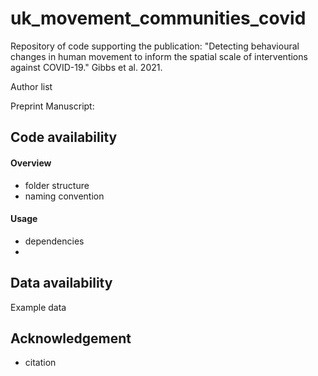 # uk_movement_communities_covid
Repository of code supporting the publication: "Detecting behavioural changes in human movement to inform the spatial scale of interventions against COVID-19." Gibbs et al. 2021.

Author list

Preprint Manuscript:

## Code availability

#### Overview

- folder structure
- naming convention

#### Usage

- dependencies
- 

## Data availability

Example data

## Acknowledgement

- citation
